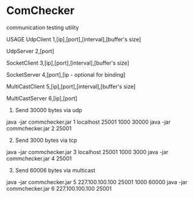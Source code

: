 # ComChecker
communication testing utility

USAGE
UdpClient 1,[ip],[port],[interval],[buffer's size]

UdpServer 2,[port]

SocketClient 3,[ip],[port],[interval],[buffer's size]

SocketServer 4,[port],[ip - optional for binding]

MultiCastClient 5,[ip],[port],[interval],[buffer's size]

MultiCastServer 6,[ip],[port]


1. Send 30000 bytes via udp

java -jar commchecker.jar 1 localhost 25001 1000 30000
java -jar commchecker.jar 2 25001 

2. Send 3000 bytes via tcp

java -jar commchecker.jar 3 localhost 25001 1000 3000
java -jar commchecker.jar 4 25001

3. Send 60006 bytes via multicast

java -jar commchecker.jar 5 227.100.100.100 25001 1000 60000
java -jar commchecker.jar 6 227.100.100.100 25001
